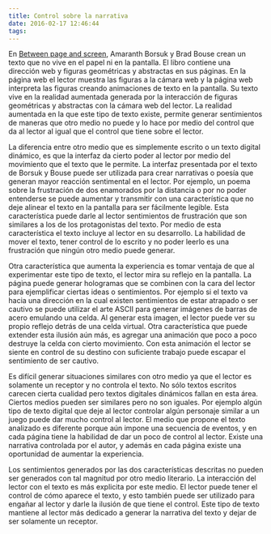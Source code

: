 ```yaml
---
title: Control sobre la narrativa
date: 2016-02-17 12:46:44
tags:
---
```

En [Between page and screen](http://www.betweenpageandscreen.com/), Amaranth Borsuk y Brad Bouse crean un texto que no vive en el papel ni en la pantalla. El libro contiene una dirección web y figuras geométricas y abstractas en sus páginas. En la página web el lector muestra las figuras a la cámara web y la página web interpreta las figuras creando animaciones de texto en la pantalla. Su texto vive en la realidad aumentada generada por la interacción de figuras geométricas y abstractas con la cámara web del lector. La realidad aumentada en la que este tipo de texto existe, permite generar sentimientos de maneras que otro medio no puede y lo hace por medio del control que da al lector al igual que el control que tiene sobre el lector.

La diferencia entre otro medio que es simplemente escrito o un texto digital dinámico, es que la interfaz da cierto poder al lector por medio del movimiento que el texto que le permite. La interfaz presentada por el texto de Borsuk y Bouse puede ser utilizada para crear narrativas o poesía que generan mayor reacción sentimental en el lector. Por ejemplo, un poema sobre la frustración de dos enamorados por la distancia o por no poder entenderse se puede aumentar y transmitir con una característica que no deje alinear el texto en la pantalla para ser fácilmente legible. Esta característica puede darle al lector sentimientos de frustración que son similares a los de los protagonistas del texto. Por medio de esta característica el texto incluye al lector en su desarrollo. La habilidad de mover el texto, tener control de lo escrito y no poder leerlo es una frustración que ningún otro medio puede generar.

Otra característica que aumenta la experiencia es tomar ventaja de que al experimentar este tipo de texto, el lector mira su reflejo en la pantalla. La página puede generar hologramas que se combinen con la cara del lector para ejemplificar ciertas ideas o sentimientos. Por ejemplo si el texto va hacia una dirección en la cual existen sentimientos de estar atrapado o ser cautivo se puede utilizar el arte ASCII para generar imágenes de barras de acero emulando una celda. Al generar esta imagen, el lector puede ver su propio reflejo detrás de una celda virtual. Otra característica que puede extender esta ilusión aún más, es agregar una animación que poco a poco destruye la celda con cierto movimiento. Con esta animación el lector se siente en control de su destino con suficiente trabajo puede escapar el sentimiento de ser cautivo.

Es difícil generar situaciones similares con otro medio ya que el lector es solamente un receptor y no controla el texto. No sólo textos escritos carecen cierta cualidad pero textos digitales dinámicos fallan en esta área.  Ciertos medios pueden ser similares pero no son iguales. Por ejemplo algún tipo de texto digital que deje al lector controlar algún personaje similar a un juego puede dar mucho control al lector. El medio que propone el texto analizado es diferente porque aún impone una secuencia de eventos, y en cada página tiene la habilidad de dar un poco de control al lector. Existe una narrativa controlada por el autor, y además en cada página existe una oportunidad de aumentar la experiencia.

Los sentimientos generados por las dos características descritas no pueden ser generados con tal magnitud por otro medio literario. La interacción del lector con el texto es más explicita por este medio. El lector puede tener el control de cómo aparece el texto, y esto también puede ser utilizado para engañar al lector y darle la ilusión de que tiene el control. Este tipo de texto mantiene al lector más dedicado a generar la narrativa del texto y dejar de ser solamente un receptor.
